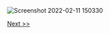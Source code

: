 ![Screenshot 2022-02-11 150330](https://user-images.githubusercontent.com/55657279/153579619-61bce092-36f3-4f5f-b8f0-abcb58ecee16.png)

[Next >>](/1_installing_Linux/4.md)
